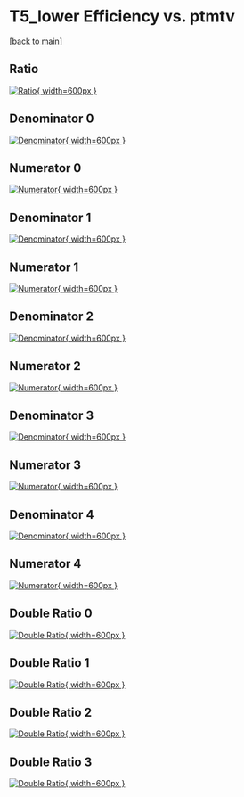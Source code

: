 # T5_lower Efficiency vs. ptmtv

[[back to main](./)]



## Ratio

[![Ratio](../mtv/var/T5_lower_loweta_0_-1_eff_ptmtv.png){ width=600px }](../mtv/var/T5_lower_loweta_0_-1_eff_ptmtv.pdf)

## Denominator 0

[![Denominator](../mtv/den/T5_lower_loweta_0_-1_eff_ptmtv_den0.png){ width=600px }](../mtv/den/T5_lower_loweta_0_-1_eff_ptmtv_den0.pdf)

## Numerator 0

[![Numerator](../mtv/num/T5_lower_loweta_0_-1_eff_ptmtv_num0.png){ width=600px }](../mtv/num/T5_lower_loweta_0_-1_eff_ptmtv_num0.pdf)

## Denominator 1

[![Denominator](../mtv/den/T5_lower_loweta_0_-1_eff_ptmtv_den1.png){ width=600px }](../mtv/den/T5_lower_loweta_0_-1_eff_ptmtv_den1.pdf)

## Numerator 1

[![Numerator](../mtv/num/T5_lower_loweta_0_-1_eff_ptmtv_num1.png){ width=600px }](../mtv/num/T5_lower_loweta_0_-1_eff_ptmtv_num1.pdf)

## Denominator 2

[![Denominator](../mtv/den/T5_lower_loweta_0_-1_eff_ptmtv_den2.png){ width=600px }](../mtv/den/T5_lower_loweta_0_-1_eff_ptmtv_den2.pdf)

## Numerator 2

[![Numerator](../mtv/num/T5_lower_loweta_0_-1_eff_ptmtv_num2.png){ width=600px }](../mtv/num/T5_lower_loweta_0_-1_eff_ptmtv_num2.pdf)

## Denominator 3

[![Denominator](../mtv/den/T5_lower_loweta_0_-1_eff_ptmtv_den3.png){ width=600px }](../mtv/den/T5_lower_loweta_0_-1_eff_ptmtv_den3.pdf)

## Numerator 3

[![Numerator](../mtv/num/T5_lower_loweta_0_-1_eff_ptmtv_num3.png){ width=600px }](../mtv/num/T5_lower_loweta_0_-1_eff_ptmtv_num3.pdf)

## Denominator 4

[![Denominator](../mtv/den/T5_lower_loweta_0_-1_eff_ptmtv_den4.png){ width=600px }](../mtv/den/T5_lower_loweta_0_-1_eff_ptmtv_den4.pdf)

## Numerator 4

[![Numerator](../mtv/num/T5_lower_loweta_0_-1_eff_ptmtv_num4.png){ width=600px }](../mtv/num/T5_lower_loweta_0_-1_eff_ptmtv_num4.pdf)

## Double Ratio 0

[![Double Ratio](../mtv/ratio/T5_lower_loweta_0_-1_eff_ptmtv_ratio0.png){ width=600px }](../mtv/ratio/T5_lower_loweta_0_-1_eff_ptmtv_ratio0.pdf)

## Double Ratio 1

[![Double Ratio](../mtv/ratio/T5_lower_loweta_0_-1_eff_ptmtv_ratio1.png){ width=600px }](../mtv/ratio/T5_lower_loweta_0_-1_eff_ptmtv_ratio1.pdf)

## Double Ratio 2

[![Double Ratio](../mtv/ratio/T5_lower_loweta_0_-1_eff_ptmtv_ratio2.png){ width=600px }](../mtv/ratio/T5_lower_loweta_0_-1_eff_ptmtv_ratio2.pdf)

## Double Ratio 3

[![Double Ratio](../mtv/ratio/T5_lower_loweta_0_-1_eff_ptmtv_ratio3.png){ width=600px }](../mtv/ratio/T5_lower_loweta_0_-1_eff_ptmtv_ratio3.pdf)


